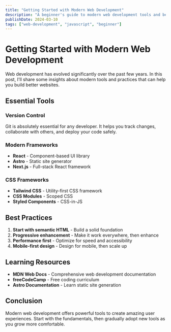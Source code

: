 ```yaml
---
title: "Getting Started with Modern Web Development"
description: "A beginner's guide to modern web development tools and best practices for building fast, maintainable websites."
publishDate: 2024-03-10
tags: ["web-development", "javascript", "beginner"]
---
```


# Getting Started with Modern Web Development

Web development has evolved significantly over the past few years. In this post, I'll share some insights about modern tools and practices that can help you build better websites.

## Essential Tools

### Version Control
Git is absolutely essential for any developer. It helps you track changes, collaborate with others, and deploy your code safely.

### Modern Frameworks
- **React** - Component-based UI library
- **Astro** - Static site generator
- **Next.js** - Full-stack React framework

### CSS Frameworks
- **Tailwind CSS** - Utility-first CSS framework
- **CSS Modules** - Scoped CSS
- **Styled Components** - CSS-in-JS

## Best Practices

1. **Start with semantic HTML** - Build a solid foundation
2. **Progressive enhancement** - Make it work everywhere, then enhance
3. **Performance first** - Optimize for speed and accessibility
4. **Mobile-first design** - Design for mobile, then scale up

## Learning Resources

- **MDN Web Docs** - Comprehensive web development documentation
- **freeCodeCamp** - Free coding curriculum
- **Astro Documentation** - Learn static site generation

## Conclusion

Modern web development offers powerful tools to create amazing user experiences. Start with the fundamentals, then gradually adopt new tools as you grow more comfortable.
